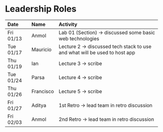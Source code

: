 # Leadership Roles

| Date      | Name      | Activity                                                                  |
| :-------- | :-------- | :------------------------------------------------------------------------ |
| Fri 01/13 | Anmol     | Lab 01 (Section) → discussed some basic web technologies                  |
| Tue 01/17 | Mauricio  | Lecture 2 → discussed tech stack to use and what will be used to host app |
| Thu 01/19 | Ian       | Lecture 3 → scribe                                                        |
| Tue 01/24 | Parsa     | Lecture 4 → scribe                                                        |
| Thu 01/26 | Francisco | Lecture 5 → scribe                                                        |
| Fri 01/27 | Aditya    | 1st Retro → lead team in retro discussion                                 |
| Fri 02/03 | Anmol     | 2nd Retro → lead team in retro discussion                                 |

